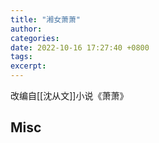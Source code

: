 ```yaml
---
title: "湘女萧萧"
author: 
categories: 
date: 2022-10-16 17:27:40 +0800
tags: 
excerpt: 
---
```


改编自[[沈从文]]小说《萧萧》






## Misc





